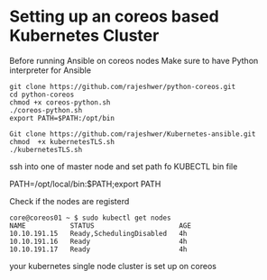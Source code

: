 # Setting up an coreos based Kubernetes Cluster

Before running Ansible on coreos nodes Make sure to have Python interpreter for Ansible

```
git clone https://github.com/rajeshwer/python-coreos.git
cd python-coreos
chmod +x coreos-python.sh
./coreos-python.sh
export PATH=$PATH:/opt/bin
```


```
Git clone https://github.com/rajeshwer/Kubernetes-ansible.git
chmod  +x kubernetesTLS.sh
./kubernetesTLS.sh
```
ssh into one of master node and set path fo KUBECTL bin file

PATH=/opt/local/bin:$PATH;export PATH

Check if the nodes are registerd 

```
core@coreos01 ~ $ sudo kubectl get nodes
NAME           STATUS                     AGE
10.10.191.15   Ready,SchedulingDisabled   4h
10.10.191.16   Ready                      4h
10.10.191.17   Ready                      4h
```

your kubernetes single node cluster is set up on coreos 



